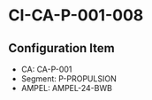 # CI-CA-P-001-008

## Configuration Item
- CA: CA-P-001
- Segment: P-PROPULSION
- AMPEL: AMPEL-24-BWB
